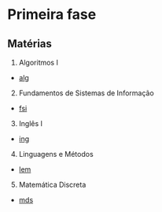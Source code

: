 # Primeira fase

## Matérias 


1. Algoritmos I
 - [alg](./alg/README.md)
2. Fundamentos de Sistemas de Informação
 - [fsi](./fsi/README.md)
3. Inglês I
 - [ing](./ing/README.md) 
4. Linguagens e Métodos
 - [lem](./lem/README.md)
5. Matemática Discreta
 - [mds](./mds/README.md)